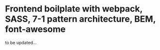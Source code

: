 # Frontend boilplate with webpack, SASS, 7-1 pattern architecture, BEM, font-awesome

to be updated...